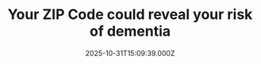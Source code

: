 ---
title: "Your ZIP Code could reveal your risk of dementia"
date: 2025-10-31T15:09:39.000Z
category: Health
externalLink: "https://www.sciencedaily.com/releases/2025/10/251030075136.htm"
image: ""
excerpt: "People living in socially and economically disadvantaged neighborhoods may face higher dementia risks, according to new research from Wake Forest University. Scientists found biological signs of Alzheimer’s and vascular brain disease in those from high-burden areas, particularly among Black participants. The results suggest that social and environmental injustices can alter brain structure and function. Improving community conditions could be key…"
---